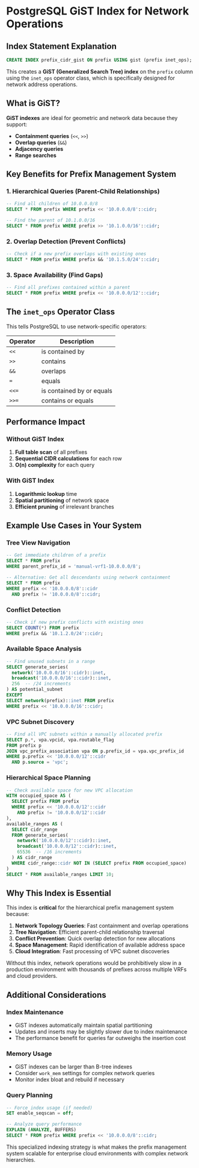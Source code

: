 # PostgreSQL GiST Index for Network Operations

## Index Statement Explanation

```sql
CREATE INDEX prefix_cidr_gist ON prefix USING gist (prefix inet_ops);
```

This creates a **GiST (Generalized Search Tree) index** on the `prefix` column using the `inet_ops` operator class, which is specifically designed for network address operations.

## What is GiST?

**GiST indexes** are ideal for geometric and network data because they support:
- **Containment queries** (`<<`, `>>`)
- **Overlap queries** (`&&`)
- **Adjacency queries**
- **Range searches**

## Key Benefits for Prefix Management System

### 1. Hierarchical Queries (Parent-Child Relationships)

```sql
-- Find all children of 10.0.0.0/8
SELECT * FROM prefix WHERE prefix << '10.0.0.0/8'::cidr;

-- Find the parent of 10.1.0.0/16
SELECT * FROM prefix WHERE prefix >> '10.1.0.0/16'::cidr;
```

### 2. Overlap Detection (Prevent Conflicts)

```sql
-- Check if a new prefix overlaps with existing ones
SELECT * FROM prefix WHERE prefix && '10.1.5.0/24'::cidr;
```

### 3. Space Availability (Find Gaps)

```sql
-- Find all prefixes contained within a parent
SELECT * FROM prefix WHERE prefix << '10.0.0.0/12'::cidr;
```

## The `inet_ops` Operator Class

This tells PostgreSQL to use network-specific operators:

| Operator | Description |
|----------|-------------|
| `<<` | is contained by |
| `>>` | contains |
| `&&` | overlaps |
| `=` | equals |
| `<<=` | is contained by or equals |
| `>>=` | contains or equals |

## Performance Impact

### Without GiST Index
1. **Full table scan** of all prefixes
2. **Sequential CIDR calculations** for each row
3. **O(n) complexity** for each query

### With GiST Index
1. **Logarithmic lookup** time
2. **Spatial partitioning** of network space
3. **Efficient pruning** of irrelevant branches

## Example Use Cases in Your System

### Tree View Navigation
```sql
-- Get immediate children of a prefix
SELECT * FROM prefix 
WHERE parent_prefix_id = 'manual-vrf1-10.0.0.0/8';

-- Alternative: Get all descendants using network containment
SELECT * FROM prefix 
WHERE prefix << '10.0.0.0/8'::cidr 
  AND prefix != '10.0.0.0/8'::cidr;
```

### Conflict Detection
```sql
-- Check if new prefix conflicts with existing ones
SELECT COUNT(*) FROM prefix 
WHERE prefix && '10.1.2.0/24'::cidr;
```

### Available Space Analysis
```sql
-- Find unused subnets in a range
SELECT generate_series(
  network('10.0.0.0/16'::cidr)::inet,
  broadcast('10.0.0.0/16'::cidr)::inet,
  256  -- /24 increments
) AS potential_subnet
EXCEPT
SELECT network(prefix)::inet FROM prefix 
WHERE prefix << '10.0.0.0/16'::cidr;
```

### VPC Subnet Discovery
```sql
-- Find all VPC subnets within a manually allocated prefix
SELECT p.*, vpa.vpcid, vpa.routable_flag
FROM prefix p
JOIN vpc_prefix_association vpa ON p.prefix_id = vpa.vpc_prefix_id
WHERE p.prefix << '10.0.0.0/12'::cidr
  AND p.source = 'vpc';
```

### Hierarchical Space Planning
```sql
-- Check available space for new VPC allocation
WITH occupied_space AS (
  SELECT prefix FROM prefix 
  WHERE prefix << '10.0.0.0/12'::cidr
    AND prefix != '10.0.0.0/12'::cidr
),
available_ranges AS (
  SELECT cidr_range 
  FROM generate_series(
    network('10.0.0.0/12'::cidr)::inet,
    broadcast('10.0.0.0/12'::cidr)::inet,
    65536  -- /16 increments
  ) AS cidr_range
  WHERE cidr_range::cidr NOT IN (SELECT prefix FROM occupied_space)
)
SELECT * FROM available_ranges LIMIT 10;
```

## Why This Index is Essential

This index is **critical** for the hierarchical prefix management system because:

1. **Network Topology Queries**: Fast containment and overlap operations
2. **Tree Navigation**: Efficient parent-child relationship traversal
3. **Conflict Prevention**: Quick overlap detection for new allocations
4. **Space Management**: Rapid identification of available address space
5. **Cloud Integration**: Fast processing of VPC subnet discoveries

Without this index, network operations would be prohibitively slow in a production environment with thousands of prefixes across multiple VRFs and cloud providers.

## Additional Considerations

### Index Maintenance
- GiST indexes automatically maintain spatial partitioning
- Updates and inserts may be slightly slower due to index maintenance
- The performance benefit for queries far outweighs the insertion cost

### Memory Usage
- GiST indexes can be larger than B-tree indexes
- Consider `work_mem` settings for complex network queries
- Monitor index bloat and rebuild if necessary

### Query Planning
```sql
-- Force index usage (if needed)
SET enable_seqscan = off;

-- Analyze query performance
EXPLAIN (ANALYZE, BUFFERS) 
SELECT * FROM prefix WHERE prefix << '10.0.0.0/8'::cidr;
```

This specialized indexing strategy is what makes the prefix management system scalable for enterprise cloud environments with complex network hierarchies.
